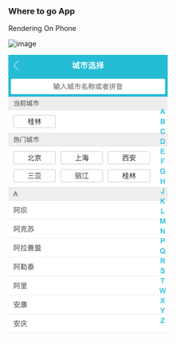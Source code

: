 ### Where to go App

Rendering On Phone

![image](https://github.com/ZehuaWang/Vue.js-tour-guide-mobile-application/blob/master/pic/firstpage.gif)

![image](https://github.com/ZehuaWang/Vue.js-tour-guide-mobile-application/blob/master/pic/secondpage.png)

